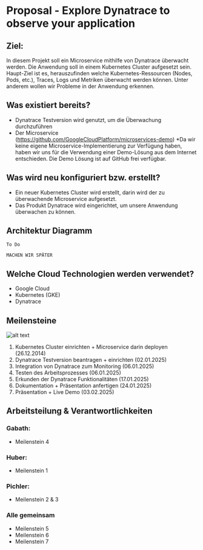 # Proposal - Explore Dynatrace to observe your application 

## Ziel: 
In diesem Projekt soll ein Microservice mithilfe von Dynatrace überwacht werden. Die Anwendung soll in einem Kubernetes Cluster aufgesetzt sein. Haupt-Ziel ist es, herauszufinden welche Kubernetes-Ressourcen (Nodes, Pods, etc.), Traces, Logs und Metriken überwacht werden können. Unter anderem wollen wir Probleme in der Anwendung erkennen. 

## Was existiert bereits? 
- Dynatrace Testversion wird genutzt, um die Überwachung durchzuführen 
- Der Microservice (https://github.com/GoogleCloudPlatform/microservices-demo)  *Da wir keine eigene Microservice-Implementierung zur Verfügung haben, haben wir uns für die Verwendung einer Demo-Lösung aus dem Internet entschieden. Die Demo Lösung ist auf GitHub frei verfügbar.

## Was wird neu konfiguriert bzw. erstellt? 
- Ein neuer Kubernetes Cluster wird erstellt, darin wird der zu überwachende Microservice aufgesetzt. 
- Das Produkt Dynatrace wird eingerichtet, um unsere Anwendung überwachen zu können. 

## Architektur Diagramm 

    To Do 

    MACHEN WIR SPÄTER 

## Welche Cloud Technologien werden verwendet? 
- Google Cloud 
- Kubernetes (GKE) 
- Dynatrace 

## Meilensteine 
![alt text]([https://github.com/PichlerSophie/CLC-Projekt_Explore-Dynatrace/blob/main/Meilensteine.png](https://github.com/PichlerSophie/CLC-Projekt_Explore-Dynatrace/blob/main/meilensteineCLC.png))
1) Kubernetes Cluster einrichten + Microservice darin deployen (26.12.2014) 
2) Dynatrace Testversion beantragen + einrichten (02.01.2025)
3) Integration von Dynatrace zum Monitoring (06.01.2025)
4) Testen des Arbeitsprozesses (06.01.2025)
5) Erkunden der Dynatrace Funktionalitäten (17.01.2025)
6) Dokumentation + Präsentation anfertigen (24.01.2025)
7) Präsentation + Live Demo (03.02.2025) 

## Arbeitsteilung & Verantwortlichkeiten 

### Gabath: 
- Meilenstein 4 

### Huber: 
- Meilenstein 1 

### Pichler: 
- Meilenstein 2 & 3 

### Alle gemeinsam 
- Meilenstein 5 
- Meilenstein 6 
- Meilenstein 7 
